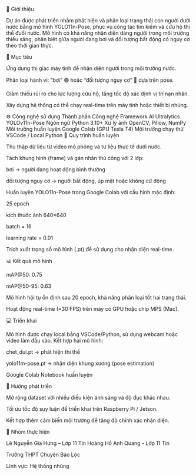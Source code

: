🧠 Giới thiệu

Dự án được phát triển nhằm phát hiện và phân loại trạng thái con người dưới nước bằng mô hình YOLO11n-Pose, phục vụ công tác tìm kiếm và cứu hộ thi thể đuối nước.
Mô hình có khả năng nhận diện dáng người trong môi trường thiếu sáng, phân biệt giữa người đang bơi và đối tượng bất động có nguy cơ theo thời gian thực.

🎯 Mục tiêu

Ứng dụng thị giác máy tính để nhận diện người trong môi trường nước.

Phân loại hành vi: “bơi” 🟢 hoặc “đối tượng nguy cơ” 🔴 dựa trên pose.

Giảm thiểu rủi ro cho lực lượng cứu hộ, tăng tốc độ xác định vị trí nạn nhân.

Xây dựng hệ thống có thể chạy real-time trên máy tính hoặc thiết bị nhúng.

⚙️ Công nghệ sử dụng
Thành phần	Công nghệ
Framework AI	Ultralytics YOLOv11n-Pose
Ngôn ngữ	Python 3.10+
Xử lý ảnh	OpenCV, Pillow, NumPy
Môi trường huấn luyện	Google Colab (GPU Tesla T4)
Môi trường chạy thử	VSCode / Local Python
🧠 Quy trình huấn luyện

Thu thập dữ liệu từ video mô phỏng và tư liệu thực tế dưới nước.

Tách khung hình (frame) và gán nhãn thủ công với 2 lớp:

bơi → người đang hoạt động bình thường

đối tượng nguy cơ → người bất động, úp mặt hoặc không cử động

Huấn luyện YOLO11n-Pose trong Google Colab với cấu hình mặc định:

25 epoch

kích thước ảnh 640×640

batch = 16

learning rate = 0.01

Trích xuất trọng số mô hình (.pt) để sử dụng cho nhận diện real-time.

📊 Kết quả mô hình

mAP@50: 0.75

mAP@50-95: 0.63

Mô hình hội tụ ổn định sau 20 epoch, khả năng phân loại tốt hai trạng thái.

Hoạt động real-time (≈30 FPS) trên máy có GPU hoặc chip MPS (Mac).

💻 Triển khai

Mô hình được chạy local bằng VSCode/Python, sử dụng webcam hoặc video làm đầu vào.
Kết hợp hai mô hình:

chet_dui.pt → phát hiện thi thể

yolo11m-pose.pt → nhận diện khung xương (pose estimation)

Google Colab Notebook huấn luyện

🔮 Hướng phát triển

Mở rộng dataset với nhiều điều kiện ánh sáng và độ đục khác nhau.

Tối ưu tốc độ suy luận để triển khai trên Raspberry Pi / Jetson.

Kết hợp thêm cảm biến môi trường để tăng độ chính xác nhận diện.

👥 Nhóm thực hiện

Lê Nguyễn Gia Hưng – Lớp 11 Tin
Hoàng Hồ Anh Quang - Lớp 11 Tin

Trường THPT Chuyên Bảo Lộc

Lĩnh vực: Hệ thống nhúng
